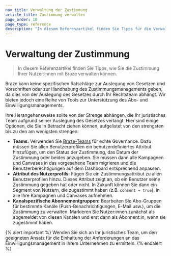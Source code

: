 ```yaml
---
nav_title: Verwaltung der Zustimmung
article_title: Zustimmung verwalten
page_order: 10
page_type: reference
description: "In diesem Referenzartikel finden Sie Tipps für die Verwaltung von Einwilligungen mit Braze."
---
```


# Verwaltung der Zustimmung

> In diesem Referenzartikel finden Sie Tipps, wie Sie die Zustimmung Ihrer Nutzer:innen mit Braze verwalten können.

Braze kann keine spezifischen Ratschläge zur Auslegung von Gesetzen und Vorschriften oder zur Handhabung des Zustimmungsmanagements geben, da dies von der Auslegung des Gesetzes durch Ihr Rechtsteam abhängt. Wir bieten jedoch eine Reihe von Tools zur Unterstützung des Abo- und Einwilligungsmanagements.

Ihre Herangehensweise sollte von der Strenge abhängen, die Ihr juristisches Team aufgrund seiner Auslegung des Gesetzes verlangt. Hier sind einige Optionen, die Sie in Betracht ziehen können, aufgelistet von den strengsten bis zu den am wenigsten strengen:

- **Teams:** Verwenden Sie [Braze-Teams]({{site.baseurl}}/user_guide/administrative/app_settings/manage_your_braze_users/teams/) für echte Governance. Dazu müssen Sie allen Benutzerprofilen ein benutzerdefiniertes Attribut hinzufügen, um den Status der Zustimmung, das Datum der Zustimmung oder beides anzugeben. Sie müssen dann alle Kampagnen und Canvases in das vorgesehene Team migrieren und die Benutzerberechtigungen auf dem Dashboard entsprechend anpassen.
- **Attribut des Nutzerprofils:** Fügen Sie ein Zustimmungsattribut zu allen Benutzerprofilen hinzu. Dieses Attribut zeigt an, ob ein Benutzer seine Zustimmung gegeben hat oder nicht. In Zukunft können Sie dann ein Segment von Nutzern, die zugestimmt haben (z.B. `consent = true`), in alle Ihre Kampagnen und Canvases aufnehmen.
- **Kanalspezifische Abonnementgruppen:** Bearbeiten Sie Abo-Gruppen für bestimmte Kanäle (Push-Benachrichtigungen, E-Mail usw.), um die Zustimmung zu verwalten. Markieren Sie Nutzer:innen zunächst als abgemeldet von diesen Kanälen und erst dann als Abonnent:in, wenn sie zugestimmt haben.

{% alert important %}
Wenden Sie sich an Ihr juristisches Team, um den geeigneten Ansatz für die Einhaltung der Anforderungen an das Einwilligungsmanagement in Ihrem Unternehmen zu ermitteln.
{% endalert %}

